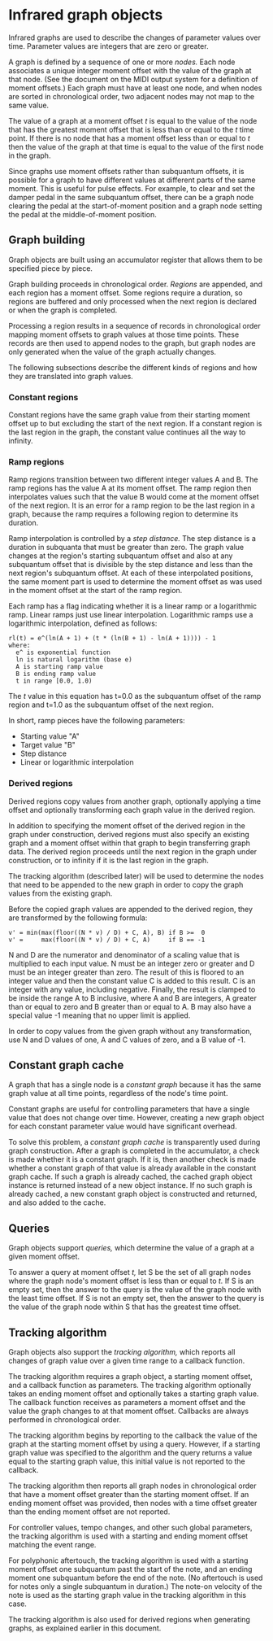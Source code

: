 # Infrared graph objects

Infrared graphs are used to describe the changes of parameter values over time.  Parameter values are integers that are zero or greater.

A graph is defined by a sequence of one or more _nodes._  Each node associates a unique integer moment offset with the value of the graph at that node.  (See the document on the MIDI output system for a definition of moment offsets.)  Each graph must have at least one node, and when nodes are sorted in chronological order, two adjacent nodes may not map to the same value.

The value of a graph at a moment offset _t_ is equal to the value of the node that has the greatest moment offset that is less than or equal to the _t_ time point.  If there is no node that has a moment offset less than or equal to _t_ then the value of the graph at that time is equal to the value of the first node in the graph.

Since graphs use moment offsets rather than subquantum offsets, it is possible for a graph to have different values at different parts of the same moment.  This is useful for pulse effects.  For example, to clear and set the damper pedal in the same subquantum offset, there can be a graph node clearing the pedal at the start-of-moment position and a graph node setting the pedal at the middle-of-moment position.

## Graph building

Graph objects are built using an accumulator register that allows them to be specified piece by piece.

Graph building proceeds in chronological order.  _Regions_ are appended, and each region has a moment offset.  Some regions require a duration, so regions are buffered and only processed when the next region is declared or when the graph is completed.

Processing a region results in a sequence of records in chronological order mapping moment offsets to graph values at those time points.  These records are then used to append nodes to the graph, but graph nodes are only generated when the value of the graph actually changes.

The following subsections describe the different kinds of regions and how they are translated into graph values.

### Constant regions

Constant regions have the same graph value from their starting moment offset up to but excluding the start of the next region.  If a constant region is the last region in the graph, the constant value continues all the way to infinity.

### Ramp regions

Ramp regions transition between two different integer values A and B.  The ramp regions has the value A at its moment offset.  The ramp region then interpolates values such that the value B would come at the moment offset of the next region.  It is an error for a ramp region to be the last region in a graph, because the ramp requires a following region to determine its duration.

Ramp interpolation is controlled by a _step distance._  The step distance is a duration in subquanta that must be greater than zero.  The graph value changes at the region's starting subquantum offset and also at any subquantum offset that is divisible by the step distance and less than the next region's subquantum offset.  At each of these interpolated positions, the same moment part is used to determine the moment offset as was used in the moment offset at the start of the ramp region.

Each ramp has a flag indicating whether it is a linear ramp or a logarithmic ramp.  Linear ramps just use linear interpolation.  Logarithmic ramps use a logarithmic interpolation, defined as follows:

    rl(t) = e^(ln(A + 1) + (t * (ln(B + 1) - ln(A + 1)))) - 1
    where:
      e^ is exponential function
      ln is natural logarithm (base e)
      A is starting ramp value
      B is ending ramp value
      t in range [0.0, 1.0)

The _t_ value in this equation has t=0.0 as the subquantum offset of the ramp region and t=1.0 as the subquantum offset of the next region.

In short, ramp pieces have the following parameters:

- Starting value "A"
- Target value "B"
- Step distance
- Linear or logarithmic interpolation

### Derived regions

Derived regions copy values from another graph, optionally applying a time offset and optionally transforming each graph value in the derived region.

In addition to specifying the moment offset of the derived region in the graph under construction, derived regions must also specify an existing graph and a moment offset within that graph to begin transferring graph data.  The derived region proceeds until the next region in the graph under construction, or to infinity if it is the last region in the graph.

The tracking algorithm (described later) will be used to determine the nodes that need to be appended to the new graph in order to copy the graph values from the existing graph.

Before the copied graph values are appended to the derived region, they are transformed by the following formula:

    v' = min(max(floor((N * v) / D) + C, A), B) if B >=  0
    v' =     max(floor((N * v) / D) + C, A)     if B == -1

N and D are the numerator and denominator of a scaling value that is multiplied to each input value.  N must be an integer zero or greater and D must be an integer greater than zero.  The result of this is floored to an integer value and then the constant value C is added to this result.  C is an integer with any value, including negative.  Finally, the result is clamped to be inside the range A to B inclusive, where A and B are integers, A greater than or equal to zero and B greater than or equal to A.  B may also have a special value -1 meaning that no upper limit is applied.

In order to copy values from the given graph without any transformation, use N and D values of one, A and C values of zero, and a B value of -1.

## Constant graph cache

A graph that has a single node is a _constant graph_ because it has the same graph value at all time points, regardless of the node's time point.

Constant graphs are useful for controlling parameters that have a single value that does not change over time.  However, creating a new graph object for each constant parameter value would have significant overhead.

To solve this problem, a _constant graph cache_ is transparently used during graph construction.  After a graph is completed in the accumulator, a check is made whether it is a constant graph.  If it is, then another check is made whether a constant graph of that value is already available in the constant graph cache.  If such a graph is already cached, the cached graph object instance is returned instead of a new object instance.  If no such graph is already cached, a new constant graph object is constructed and returned, and also added to the cache.

## Queries

Graph objects support _queries,_ which determine the value of a graph at a given moment offset.

To answer a query at moment offset _t,_ let S be the set of all graph nodes where the graph node's moment offset is less than or equal to _t._  If S is an empty set, then the answer to the query is the value of the graph node with the least time offset.  If S is not an empty set, then the answer to the query is the value of the graph node within S that has the greatest time offset.

## Tracking algorithm

Graph objects also support the _tracking algorithm,_ which reports all changes of graph value over a given time range to a callback function.

The tracking algorithm requires a graph object, a starting moment offset, and a callback function as parameters.  The tracking algorithm optionally takes an ending moment offset and optionally takes a starting graph value.  The callback function receives as parameters a moment offset and the value the graph changes to at that moment offset.  Callbacks are always performed in chronological order.

The tracking algorithm begins by reporting to the callback the value of the graph at the starting moment offset by using a query.  However, if a starting graph value was specified to the algorithm and the query returns a value equal to the starting graph value, this initial value is not reported to the callback.

The tracking algorithm then reports all graph nodes in chronological order that have a moment offset greater than the starting moment offset.  If an ending moment offset was provided, then nodes with a time offset greater than the ending moment offset are not reported.

For controller values, tempo changes, and other such global parameters, the tracking algorithm is used with a starting and ending moment offset matching the event range.

For polyphonic aftertouch, the tracking algorithm is used with a starting moment offset one subquantum past the start of the note, and an ending moment one subquantum before the end of the note.  (No aftertouch is used for notes only a single subquantum in duration.)  The note-on velocity of the note is used as the starting graph value in the tracking algorithm in this case.

The tracking algorithm is also used for derived regions when generating graphs, as explained earlier in this document.
